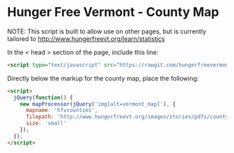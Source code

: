# Hunger Free Vermont - County Map

NOTE: This script is built to allow use on other pages, but is currently tailored
to http://www.hungerfreevt.org/learn/statistics

In the < head > section of the page, include this line:

```html
<script type="text/javascript" src="https://rawgit.com/hungerfreevermont/countymap/master/map_processor.js"></script>
```

Directly below the markup for the county map, place the following:

```html
<script>
  jQuery(function() {
    new mapProcessor(jQuery('img[alt=vermont_map]'), {
      mapname: 'hfvcounties',
      filepath: 'http://www.hungerfreevt.org/images/stories/pdfs/countysheets/',
      size: 'small'
    });
  });
</script>
```
